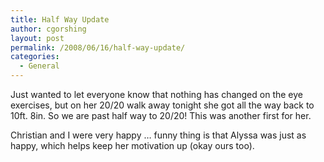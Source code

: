 ```yaml
---
title: Half Way Update
author: cgorshing
layout: post
permalink: /2008/06/16/half-way-update/
categories:
  - General
---
```

Just wanted to let everyone know that nothing has changed on the eye exercises, but on her 20/20 walk away tonight she got all the way back to 10ft. 8in. So we are past half way to 20/20! This was another first for her.

Christian and I were very happy &#8230; funny thing is that Alyssa was just as happy, which helps keep her motivation up (okay ours too).
